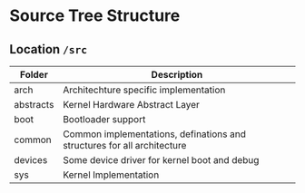 # Source Tree Structure
## Location `/src`
| Folder | Description |
| - | - |
| arch | Architechture specific implementation |
| abstracts | Kernel Hardware Abstract Layer |
| boot | Bootloader support |
| common | Common implementations, definations and structures for all architecture |
| devices | Some device driver for kernel boot and debug |
| sys | Kernel Implementation |